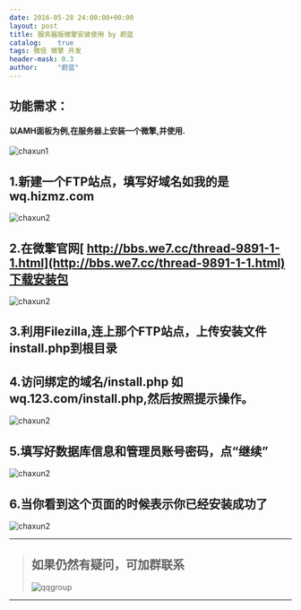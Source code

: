 ```yaml
---
date: 2016-05-28 24:00:00+00:00
layout: post
title: 服务器版微擎安装使用 by 蔚蓝
catalog:    true
tags: 微信 微擎 开发
header-mask: 0.3
author:     "蔚蓝"
---
```



## 功能需求：

#### 以AMH面板为例,在服务器上安装一个微擎,并使用.
![chaxun1](http://qiniu.hizmz.com/wqshow.JPG)

## 1.新建一个FTP站点，填写好域名如我的是wq.hizmz.com
![chaxun2](http://qiniu.hizmz.com/wqftp.JPG)

## 2.在微擎官网[ http://bbs.we7.cc/thread-9891-1-1.html](http://bbs.we7.cc/thread-9891-1-1.html)下载安装包
![chaxun2](http://qiniu.hizmz.com/wqinstall.JPG)

## 3.利用Filezilla,连上那个FTP站点，上传安装文件install.php到根目录

## 4.访问绑定的域名/install.php 如wq.123.com/install.php,然后按照提示操作。
![chaxun2](http://qiniu.hizmz.com/wqinstall-1.jpg)

## 5.填写好数据库信息和管理员账号密码，点“继续”
![chaxun2](http://qiniu.hizmz.com/wqinstall-2.jpg)

## 6.当你看到这个页面的时候表示你已经安装成功了
![chaxun2](http://qiniu.hizmz.com/wqinstall-3.jpg)

___
>## 如果仍然有疑问，可加群联系
>![qqgroup](http://qiniu.hizmz.com/footshow.jpg)
___

